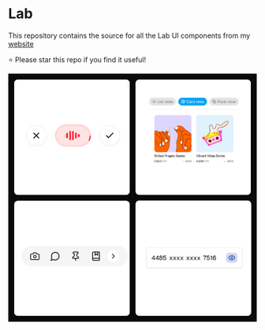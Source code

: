 # Lab

This repository contains the source for all the Lab UI components from my [website](https://adeshgg.in/lab)

⭐ Please star this repo if you find it useful!

![UI Components](/public/lab.png)
